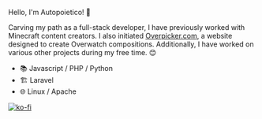 
Hello, I'm Autopoietico! 🖖

Carving my path as a full-stack developer, I have previously worked with Minecraft content creators. I also initiated [Overpicker.com](https://www.overpicker.com), a website designed to create Overwatch compositions. Additionally, I have worked on various other projects during my free time. 😊

- 📚 Javascript / PHP / Python
- 🏗️ Laravel
- 🌐 Linux / Apache 

[![ko-fi](https://ko-fi.com/img/githubbutton_sm.svg)](https://ko-fi.com/Q5Q14F2OD)
